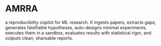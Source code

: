 # AMRRA
a reproducibility copilot for ML research. It ingests papers, extracts gaps, generates falsifiable hypotheses, auto-designs minimal experiments, executes them in a sandbox, evaluates results with statistical rigor, and outputs clean, shareable reports.
